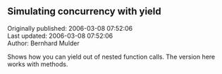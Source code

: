 ## Simulating concurrency with yield  
Originally published: 2006-03-08 07:52:06  
Last updated: 2006-03-08 07:52:06  
Author: Bernhard Mulder  
  
Shows how you can yield out of nested function calls. The version here works with methods.